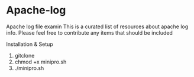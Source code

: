 # Apache-log
Apache log file examin
This is a curated list of resources about apache log info.
Please feel free to contribute any items that should be included 



Installation & Setup

1. gitclone
2. chmod +x minipro.sh
3. ./minipro.sh

